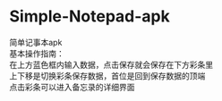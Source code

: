 # Simple-Notepad-apk
简单记事本apk  
基本操作指南：  
在上方蓝色框内输入数据，点击保存就会保存在下方彩条里  
上下移是切换彩条保存数据，首位是回到保存数据的顶端  
点击彩条可以进入备忘录的详细界面  
